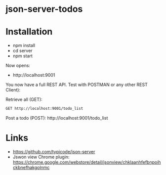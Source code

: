 # json-server-todos

# Installation

- npm install
- cd server
- npm start

Now opens:

- http://localhost:9001

You now have a full REST API. Test with POSTMAN or any other REST Client):

Retrieve all (GET):

```bash
GET http://localhost:9001/todo_list
```

Post a todo (POST):
http://localhost:9001/todo_list

# Links

- https://github.com/typicode/json-server
- Jswon view Chrome plugin: https://chrome.google.com/webstore/detail/jsonview/chklaanhfefbnpoihckbnefhakgolnmc

